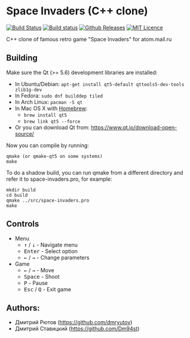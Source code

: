 # Space Invaders (C++ clone)

[![Build Status](https://travis-ci.org/dmryutov/space-invaders.svg?branch=master)](https://travis-ci.org/dmryutov/space-invaders)
[![Build status](https://ci.appveyor.com/api/projects/status/9vkp33v6q8f0b0mg?svg=true)](https://ci.appveyor.com/project/dmryutov/space-invaders)
[![Github Releases](https://img.shields.io/github/release/dmryutov/space-invaders.svg)](https://github.com/dmryutov/space-invaders/releases)
[![MIT Licence](https://badges.frapsoft.com/os/mit/mit.svg?v=103)](https://opensource.org/licenses/mit-license.php)

C++ clone of famous retro game "Space Invaders" for atom.mail.ru

## Building
Make sure the Qt (>= 5.6) development libraries are installed:

* In Ubuntu/Debian: `apt-get install qt5-default qttools5-dev-tools zlib1g-dev`
* In Fedora:        `sudo dnf builddep tiled`
* In Arch Linux:    `pacman -S qt`
* In Mac OS X with [Homebrew](http://brew.sh/):
  + `brew install qt5`
  + `brew link qt5 --force`
* Or you can download Qt from: https://www.qt.io/download-open-source/

Now you can compile by running:
```
qmake (or qmake-qt5 on some systems)
make
```
To do a shadow build, you can run qmake from a different directory and refer
it to space-invaders.pro, for example:
```
mkdir build
cd build
qmake ../src/space-invaders.pro
make
```

## Controls
* Menu
  + <kbd>&uparrow;</kbd> / <kbd>&downarrow;</kbd> - Navigate menu
  + <kbd>Enter</kbd> - Select option
  + <kbd>&leftarrow;</kbd> / <kbd>&rightarrow;</kbd> - Change parameters
* Game
  + <kbd>&leftarrow;</kbd> / <kbd>&rightarrow;</kbd> - Move
  + <kbd>Space</kbd> - Shoot
  + <kbd>P</kbd> - Pause
  + <kbd>Esc</kbd> / <kbd>Q</kbd> - Exit game

## Authors:
- Дмитрий Рютов (https://github.com/dmryutov)
- Дмитрий Ставицкий (https://github.com/Dm94st)
